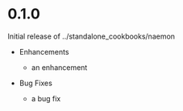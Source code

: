 # 0.1.0

Initial release of ../standalone_cookbooks/naemon

* Enhancements
  * an enhancement

* Bug Fixes
  * a bug fix
